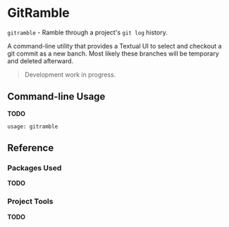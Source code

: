 # GitRamble

`gitramble` - Ramble through a project's `git log` history. 

A command-line utility that provides a Textual UI to select and checkout a git commit as a new banch.
Most likely these branches will be temporary and deleted afterward.

> Development work in progress.

## Command-line Usage

**TODO**

```
usage: gitramble

```

## Reference

### Packages Used

**TODO**

### Project Tools

**TODO**
